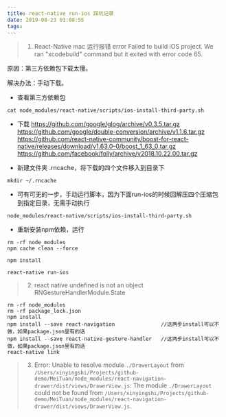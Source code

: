 ```yaml
---
title: react-native run-ios 踩坑记录
date: 2019-08-23 01:08:55
tags:
---
```



> 1. React-Native mac 运行报错 error Failed to build iOS project. We ran "xcodebuild" command but it exited with error code 65. 

原因：第三方依赖包下载太慢。

解决办法：手动下载。

- 查看第三方依赖包

```
cat node_modules/react-native/scripts/ios-install-third-party.sh
```

- 下载
https://github.com/google/glog/archive/v0.3.5.tar.gz
https://github.com/google/double-conversion/archive/v1.1.6.tar.gz
https://github.com/react-native-community/boost-for-react-native/releases/download/v1.63.0-0/boost_1_63_0.tar.gz
https://github.com/facebook/folly/archive/v2018.10.22.00.tar.gz

- 新建文件夹 .rncache，将下载的四个文件移入到目录下
```
mkdir ~/.rncache
```

- 可有可无的一步，手动运行脚本，因为下面run-ios的时候回解压四个压缩包到指定目录，无需手动执行
```
node_modules/react-native/scripts/ios-install-third-party.sh
```

- 重新安装npm依赖，运行

```
rm -rf node_modules 
npm cache clean --force

npm install 

react-native run-ios
```

> 2. react native undefined is not an object RNGestureHandlerModule.State

```
rm -rf node_modules
rm -rf package_lock.json
npm install
npm install --save react-navigation               //这两步install可以不做，如果package.json里有的话
npm install --save react-native-gesture-handler   //这两步install可以不做，如果package.json里有的话
react-native link
```



> 3. Error: Unable to resolve module `./DrawerLayout` from `/Users/xinyingshi/Projects/github-demo/MeiTuan/node_modules/react-navigation-drawer/dist/views/DrawerView.js`: The module `./DrawerLayout` could not be found from `/Users/xinyingshi/Projects/github-demo/MeiTuan/node_modules/react-navigation-drawer/dist/views/DrawerView.js`.




